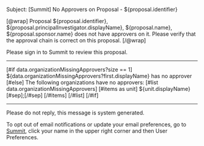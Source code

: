 Subject: [Summit] No Approvers on Proposal - ${proposal.identifier}

[@wrap]
Proposal ${proposal.identifier}, ${proposal.principalInvestigator.displayName}, ${proposal.name}, ${proposal.sponsor.name} does not have approvers on it. Please verify that the approval chain is correct on this proposal.
[/@wrap]

Please sign in to Summit to review this proposal.

------------------------------------------------------------------------

[#if data.organizationMissingApprovers?size == 1]
${data.organizationMissingApprovers?first.displayName} has no approver
[#else]
The following organizations have no approvers:
[#list data.organizationMissingApprovers]
[#items as unit]
${unit.displayName}[#sep];[/#sep]
[/#items]
[/#list]
[/#if]

------------------------------------------------------------------------
Please do not reply, this message is system generated.

To opt out of email notifications or update your email preferences, go to [Summit](summit.vt.edu), click your name in the upper right corner and then User Preferences.
